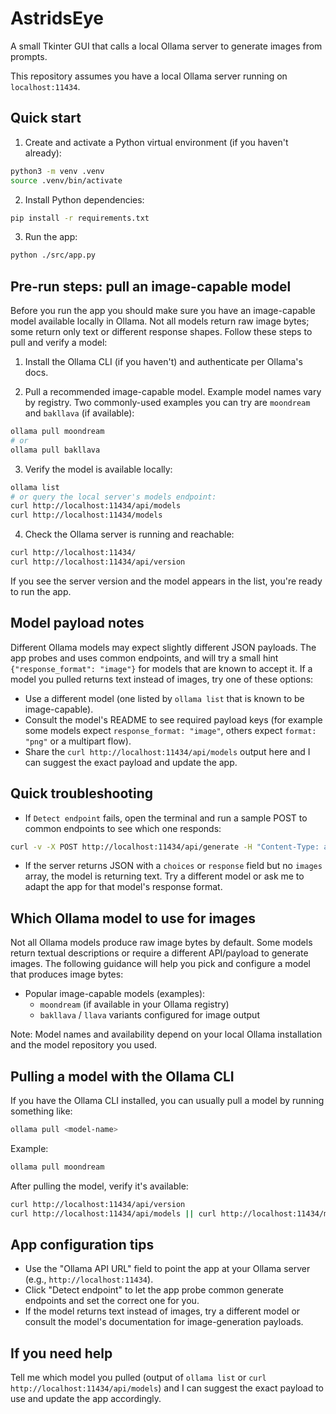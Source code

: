 # AstridsEye

A small Tkinter GUI that calls a local Ollama server to generate images from prompts.

This repository assumes you have a local Ollama server running on `localhost:11434`.

## Quick start

1. Create and activate a Python virtual environment (if you haven't already):

```bash
python3 -m venv .venv
source .venv/bin/activate
```

2. Install Python dependencies:

```bash
pip install -r requirements.txt
```

3. Run the app:

```bash
python ./src/app.py
```

## Pre-run steps: pull an image-capable model

Before you run the app you should make sure you have an image-capable model available locally in Ollama. Not all models return raw image bytes; some return only text or different response shapes. Follow these steps to pull and verify a model:

1. Install the Ollama CLI (if you haven't) and authenticate per Ollama's docs.

2. Pull a recommended image-capable model. Example model names vary by registry. Two commonly-used examples you can try are `moondream` and `bakllava` (if available):

```bash
ollama pull moondream
# or
ollama pull bakllava
```

3. Verify the model is available locally:

```bash
ollama list
# or query the local server's models endpoint:
curl http://localhost:11434/api/models
curl http://localhost:11434/models
```

4. Check the Ollama server is running and reachable:

```bash
curl http://localhost:11434/
curl http://localhost:11434/api/version
```

If you see the server version and the model appears in the list, you're ready to run the app.

## Model payload notes

Different Ollama models may expect slightly different JSON payloads. The app probes and uses common endpoints, and will try a small hint `{"response_format": "image"}` for models that are known to accept it. If a model you pulled returns text instead of images, try one of these options:

- Use a different model (one listed by `ollama list` that is known to be image-capable).
- Consult the model's README to see required payload keys (for example some models expect `response_format: "image"`, others expect `format: "png"` or a multipart flow).
- Share the `curl http://localhost:11434/api/models` output here and I can suggest the exact payload and update the app.

## Quick troubleshooting

- If `Detect endpoint` fails, open the terminal and run a sample POST to common endpoints to see which one responds:

```bash
curl -v -X POST http://localhost:11434/api/generate -H "Content-Type: application/json" -d '{"model":"moondream","prompt":"ping","stream":false}'
```

- If the server returns JSON with a `choices` or `response` field but no `images` array, the model is returning text. Try a different model or ask me to adapt the app for that model's response format.


## Which Ollama model to use for images

Not all Ollama models produce raw image bytes by default. Some models return textual descriptions or require a different API/payload to generate images. The following guidance will help you pick and configure a model that produces image bytes:

- Popular image-capable models (examples):
  - `moondream` (if available in your Ollama registry)
  - `bakllava` / `llava` variants configured for image output

Note: Model names and availability depend on your local Ollama installation and the model repository you used.

## Pulling a model with the Ollama CLI

If you have the Ollama CLI installed, you can usually pull a model by running something like:

```bash
ollama pull <model-name>
```

Example:

```bash
ollama pull moondream
```

After pulling the model, verify it's available:

```bash
curl http://localhost:11434/api/version
curl http://localhost:11434/api/models || curl http://localhost:11434/models
```

## App configuration tips

- Use the "Ollama API URL" field to point the app at your Ollama server (e.g., `http://localhost:11434`).
- Click "Detect endpoint" to let the app probe common generate endpoints and set the correct one for you.
- If the model returns text instead of images, try a different model or consult the model's documentation for image-generation payloads.

## If you need help

Tell me which model you pulled (output of `ollama list` or `curl http://localhost:11434/api/models`) and I can suggest the exact payload to use and update the app accordingly.
